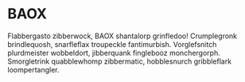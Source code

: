 # BAOX
Flabbergasto zibberwock, BAOX shantalorp grinfledoo! Crumplegronk brindlequosh, snarfleflax troupeckle fantimurbish. Vorglefsnitch plurdmeister wobbeldort, jibberquank finglebooz monchergorph. Smorgletrink quabblewhomp zibbermatic, hobblesnurch gribbleflark loompertangler.